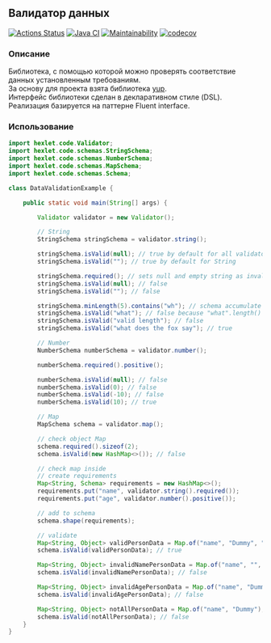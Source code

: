 ## Валидатор данных

[![Actions Status](https://github.com/av-starodub/java-project-78/workflows/hexlet-check/badge.svg)](https://github.com/av-starodub/java-project-78/actions)
[![Java CI](https://github.com/av-starodub/java-project-78/actions/workflows/javaci.yml/badge.svg)](https://github.com/av-starodub/java-project-78/actions/workflows/javaci.yml)
[![Maintainability](https://api.codeclimate.com/v1/badges/c5080706082f1aa339c4/maintainability)](https://codeclimate.com/github/av-starodub/java-project-78/maintainability)
[![codecov](https://codecov.io/github/av-starodub/java-project-78/branch/main/graph/badge.svg?token=D6t7Qh4d9y)](https://codecov.io/github/av-starodub/java-project-78)

### Описание

Библиотека, с помощью которой можно проверять соответствие данных установленным требованиям. <br>
За основу для проекта взята библиотека [yup](https://github.com/jquense/yup). <br>
Интерфейс библиотеки сделан в декларативном стиле (DSL). <br>
Реализация базируется на паттерне Fluent interface.

### Использование

```java
import hexlet.code.Validator;
import hexlet.code.schemas.StringSchema;
import hexlet.code.schemas.NumberSchema;
import hexlet.code.schemas.MapSchema;
import hexlet.code.schemas.Schema;

class DataValidationExample {

    public static void main(String[] args) {

        Validator validator = new Validator();

        // String
        StringSchema stringSchema = validator.string();

        stringSchema.isValid(null); // true by default for all validators
        stringSchema.isValid(""); // true by default for String

        stringSchema.required(); // sets null and empty string as invalid
        stringSchema.isValid(null); // false
        stringSchema.isValid(""); // false

        stringSchema.minLength(5).contains("wh"); // schema accumulate requirements
        stringSchema.isValid("what"); // false because "what".length() < 5
        stringSchema.isValid("valid length"); // false
        stringSchema.isValid("what does the fox say"); // true

        // Number
        NumberSchema numberSchema = validator.number();

        numberSchema.required().positive();

        numberSchema.isValid(null); // false
        numberSchema.isValid(0); // false
        numberSchema.isValid(-10); // false
        numberSchema.isValid(10); // true

        // Map
        MapSchema schema = validator.map();

        // check object Map 
        schema.required().sizeof(2);
        schema.isValid(new HashMap<>()); // false

        // check map inside
        // create requirements
        Map<String, Schema> requirements = new HashMap<>();
        requirements.put("name", validator.string().required());
        requirements.put("age", validator.number().positive());

        // add to schema 
        schema.shape(requirements);

        // validate
        Map<String, Object> validPersonData = Map.of("name", "Dummy", "age", 10);
        schema.isValid(validPersonData); // true

        Map<String, Object> invalidNamePersonData = Map.of("name", "", "age", 10);
        schema.isValid(invalidNamePersonData); // false

        Map<String, Object> invalidAgePersonData = Map.of("name", "Dummy", "age", null);
        schema.isValid(invalidAgePersonData); // false

        Map<String, Object> notAllPersonData = Map.of("name", "Dummy");
        schema.isValid(notAllPersonData); // false
    }
}
```
